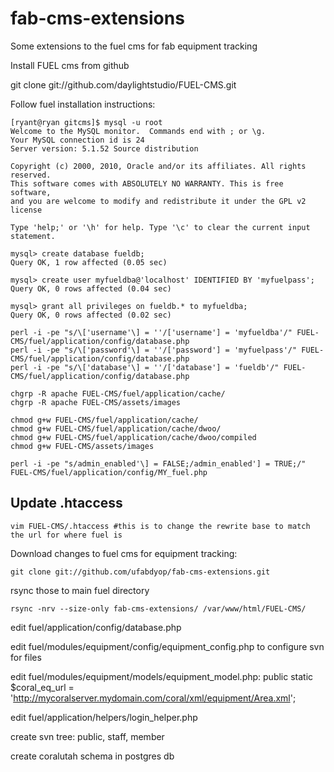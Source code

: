fab-cms-extensions
==================

Some extensions to the fuel cms for fab equipment tracking


Install FUEL cms from github

git clone git://github.com/daylightstudio/FUEL-CMS.git

Follow fuel installation instructions:

    [ryant@ryan gitcms]$ mysql -u root
    Welcome to the MySQL monitor.  Commands end with ; or \g.
    Your MySQL connection id is 24
    Server version: 5.1.52 Source distribution
    
    Copyright (c) 2000, 2010, Oracle and/or its affiliates. All rights reserved.
    This software comes with ABSOLUTELY NO WARRANTY. This is free software,
    and you are welcome to modify and redistribute it under the GPL v2 license
    
    Type 'help;' or '\h' for help. Type '\c' to clear the current input statement.
    
    mysql> create database fueldb;
    Query OK, 1 row affected (0.05 sec)
    
    mysql> create user myfueldba@'localhost' IDENTIFIED BY 'myfuelpass';
    Query OK, 0 rows affected (0.04 sec)
    
    mysql> grant all privileges on fueldb.* to myfueldba;
    Query OK, 0 rows affected (0.02 sec)
    
    perl -i -pe "s/\['username'\] = ''/['username'] = 'myfueldba'/" FUEL-CMS/fuel/application/config/database.php
    perl -i -pe "s/\['password'\] = ''/['password'] = 'myfuelpass'/" FUEL-CMS/fuel/application/config/database.php
    perl -i -pe "s/\['database'\] = ''/['database'] = 'fueldb'/" FUEL-CMS/fuel/application/config/database.php
    
    chgrp -R apache FUEL-CMS/fuel/application/cache/
    chgrp -R apache FUEL-CMS/assets/images
    
    chmod g+w FUEL-CMS/fuel/application/cache/
    chmod g+w FUEL-CMS/fuel/application/cache/dwoo/
    chmod g+w FUEL-CMS/fuel/application/cache/dwoo/compiled
    chmod g+w FUEL-CMS/assets/images
  
    perl -i -pe "s/admin_enabled'\] = FALSE;/admin_enabled'] = TRUE;/" FUEL-CMS/fuel/application/config/MY_fuel.php

Update .htaccess
-------------------

    vim FUEL-CMS/.htaccess #this is to change the rewrite base to match the url for where fuel is
  
Download changes to fuel cms for equipment tracking:

    git clone git://github.com/ufabdyop/fab-cms-extensions.git

rsync those to main fuel directory

    rsync -nrv --size-only fab-cms-extensions/ /var/www/html/FUEL-CMS/
    
edit fuel/application/config/database.php

edit fuel/modules/equipment/config/equipment_config.php to configure svn for files

edit fuel/modules/equipment/models/equipment_model.php:   public static $coral_eq_url = 'http://mycoralserver.mydomain.com/coral/xml/equipment/Area.xml';

edit fuel/application/helpers/login_helper.php

create svn tree: public, staff, member

create coralutah schema in postgres db
